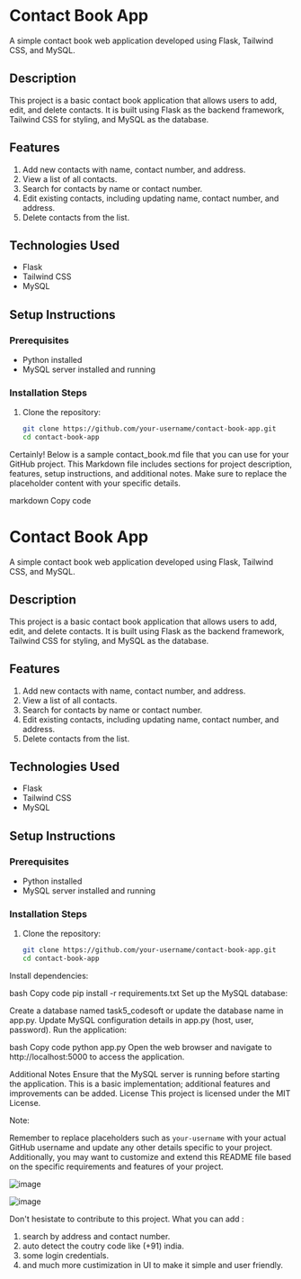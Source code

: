 # Contact Book App

A simple contact book web application developed using Flask, Tailwind CSS, and MySQL.

## Description

This project is a basic contact book application that allows users to add, edit, and delete contacts. It is built using Flask as the backend framework, Tailwind CSS for styling, and MySQL as the database.

## Features

1. Add new contacts with name, contact number, and address.
2. View a list of all contacts.
3. Search for contacts by name or contact number.
4. Edit existing contacts, including updating name, contact number, and address.
5. Delete contacts from the list.

## Technologies Used

- Flask
- Tailwind CSS
- MySQL

## Setup Instructions

### Prerequisites

- Python installed
- MySQL server installed and running

### Installation Steps

1. Clone the repository:

   ```bash
   git clone https://github.com/your-username/contact-book-app.git
   cd contact-book-app


Certainly! Below is a sample contact_book.md file that you can use for your GitHub project. This Markdown file includes sections for project description, features, setup instructions, and additional notes. Make sure to replace the placeholder content with your specific details.

markdown
Copy code
# Contact Book App

A simple contact book web application developed using Flask, Tailwind CSS, and MySQL.

## Description

This project is a basic contact book application that allows users to add, edit, and delete contacts. It is built using Flask as the backend framework, Tailwind CSS for styling, and MySQL as the database.

## Features

1. Add new contacts with name, contact number, and address.
2. View a list of all contacts.
3. Search for contacts by name or contact number.
4. Edit existing contacts, including updating name, contact number, and address.
5. Delete contacts from the list.

## Technologies Used

- Flask
- Tailwind CSS
- MySQL

## Setup Instructions

### Prerequisites

- Python installed
- MySQL server installed and running

### Installation Steps

1. Clone the repository:

   ```bash
   git clone https://github.com/your-username/contact-book-app.git
   cd contact-book-app
Install dependencies:

bash
Copy code
pip install -r requirements.txt
Set up the MySQL database:

Create a database named task5_codesoft or update the database name in app.py.
Update MySQL configuration details in app.py (host, user, password).
Run the application:

bash
Copy code
python app.py
Open the web browser and navigate to http://localhost:5000 to access the application.

Additional Notes
Ensure that the MySQL server is running before starting the application.
This is a basic implementation; additional features and improvements can be added.
License
This project is licensed under the MIT License.

Note: 

Remember to replace placeholders such as `your-username` with your actual GitHub username and update any other details specific to your project. Additionally, you may want to customize and extend this README file based on the specific requirements and features of your project.

![image](https://github.com/shelkeom230/CODESOFT/assets/104075298/ea4181a7-a02f-468c-a3a1-d8a205a69360)

![image](https://github.com/shelkeom230/CODESOFT/assets/104075298/5c162f3c-d580-499d-97ab-973868b3b506)

Don't hesistate to contribute to this project.
What you can add :
1. search by address and contact number.
2. auto detect the coutry code like (+91) india.
3. some login credentials.
4. and much more custimization in UI to make it simple and user friendly.
